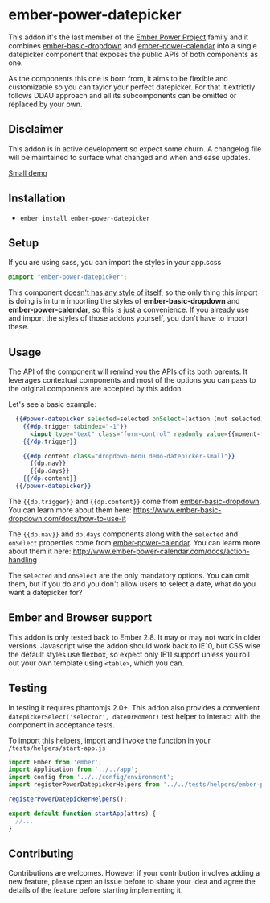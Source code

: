 # ember-power-datepicker

This addon it's the last member of the [Ember Power Project](http://www.ember-power-select.com/support-the-project) family and it
combines [ember-basic-dropdown](www.ember-basic-dropdown.com) and [ember-power-calendar](www.ember-power-calendar.com) 
into a single datepicker component that exposes the public APIs of both components as one.

As the components this one is born from, it aims to be flexible and customizable so you can
taylor your perfect datepicker. For that it extrictly follows DDAU approach and all its
subcomponents can be omitted or replaced by your own.

## Disclaimer

This addon is in active development so expect some churn.
A changelog file will be maintained to surface what changed and when and ease updates.

[Small demo](https://ember-datepicker.development.pagefrontapp.com/)

## Installation

* `ember install ember-power-datepicker`

## Setup

If you are using sass, you can import the styles in your app.scss

```scss
@import "ember-power-datepicker";
```
This component [doesn't has any style of itself](https://github.com/cibernox/ember-power-datepicker/blob/master/app/styles/ember-power-datepicker.scss), so the only thing this import is doing is
in turn importing the styles of **ember-basic-dropdown** and **ember-power-calendar**, so
this is just a convenience.
If you already use and import the styles of those addons yourself, you don't have to 
import these.

## Usage

The API of the component will remind you the APIs of its both parents. It leverages
contextual components and most of the options you can pass to the original components
are accepted by this addon.

Let's see a basic example:

```hbs
  {{#power-datepicker selected=selected onSelect=(action (mut selected) value="date") as |dp|}}
    {{#dp.trigger tabindex="-1"}}
      <input type="text" class="form-control" readonly value={{moment-format selected}}>
    {{/dp.trigger}}

    {{#dp.content class="dropdown-menu demo-datepicker-small"}}
      {{dp.nav}}
      {{dp.days}}
    {{/dp.content}}
  {{/power-datepicker}}
```

The `{{dp.trigger}}` and `{{dp.content}}` come from [ember-basic-dropdown](www.ember-basic-dropdown.com). 
You can learn more about them here: https://www.ember-basic-dropdown.com/docs/how-to-use-it

The `{{dp.nav}}` and `dp.days` components along with the `selected` and `onSelect` properties 
come from [ember-power-calendar](www.ember-power-calendar.com).
You can learm more about them it here: http://www.ember-power-calendar.com/docs/action-handling

The `selected` and `onSelect` are the only mandatory options. You can omit them, but if
you do and you don't allow users to select a date, what do you want a datepicker for?

## Ember and Browser support

This addon is only tested back to Ember 2.8. It may or may not work in older versions.
Javascript wise the addon should work back to IE10, but CSS wise the default styles use
flexbox, so expect only IE11 support unless you roll out your own template using `<table>`,
which you can.

## Testing

In testing it requires phantomjs 2.0+. This addon also provides a convenient 
`datepickerSelect('selector', dateOrMoment)` test helper to interact with the component in 
acceptance tests.

To import this helpers, import and invoke the function in your `/tests/helpers/start-app.js`

```js
import Ember from 'ember';
import Application from '../../app';
import config from '../../config/environment';
import registerPowerDatepickerHelpers from '../../tests/helpers/ember-power-datepicker';

registerPowerDatepickerHelpers();

export default function startApp(attrs) {
  //...
}
```

## Contributing

Contributions are welcomes. However if your contribution involves adding a new feature, 
please open an issue before to share your idea and agree the details of the feature before starting implementing it.
